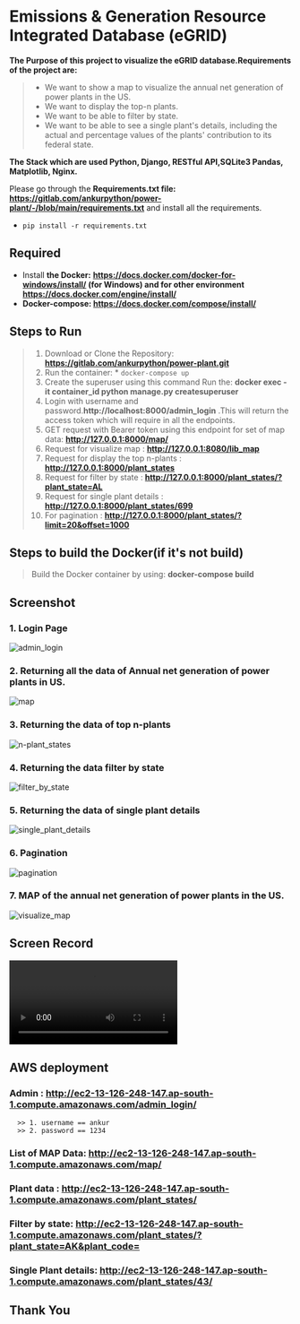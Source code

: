 # Emissions & Generation Resource Integrated Database (eGRID) 

**The Purpose of this project to visualize the eGRID database.Requirements of the project are:**

> - We want to show a map to visualize the annual net generation of power plants in the US.
> - We want to display the top-n plants.
> - We want to be able to filter by state.
> - We want to be able to see a single plant's details, including the actual and percentage values of the plants' contribution to its federal state.


**The Stack which are used Python, Django, RESTful API,SQLite3 Pandas, Matplotlib, Nginx.**

Please go through the **Requirements.txt file: https://gitlab.com/ankurpython/power-plant/-/blob/main/requirements.txt** and install all the requirements.

* ```pip install -r requirements.txt```

## Required

* Install **the Docker:** **https://docs.docker.com/docker-for-windows/install/ (for Windows) and for other environment https://docs.docker.com/engine/install/**
* **Docker-compose: https://docs.docker.com/compose/install/**

## Steps to Run 
> 1. Download or Clone the Repository:    **https://gitlab.com/ankurpython/power-plant.git**
> 2. Run the container: * ```docker-compose up```
> 3. Create the superuser using this command Run the: **docker exec -it container_id python manage.py createsuperuser**
> 4. Login with username and password.**http://localhost:8000/admin_login** .This will return the access token which will require in all the endpoints.
> 5. GET request with Bearer token using this endpoint for set of map data: **http://127.0.0.1:8000/map/**
> 6. Request for visualize map : **http://127.0.0.1:8080/lib_map**
> 7. Request for display the top n-plants : **http://127.0.0.1:8000/plant_states**
> 8. Request for filter by state : **http://127.0.0.1:8000/plant_states/?plant_state=AL**
> 9. Request for single plant details : **http://127.0.0.1:8000/plant_states/699**
> 10. For pagination : **http://127.0.0.1:8000/plant_states/?limit=20&offset=1000**


## Steps to build the Docker(if it's not build)
>  Build the Docker container by using:   **docker-compose build**

## Screenshot

### 1. **Login Page**

![admin_login](/uploads/ae63c2a3e2d15b7f39bc17edbb9a1153/admin_login.png)



### 2. **Returning all the data of Annual net generation of power plants in US.**


![map](/uploads/002c42f073453443df50f5d5e88fca97/map.png)


### 3. **Returning the data of top n-plants**

![n-plant_states](/uploads/a048bc9377bbf74b0d2703384c5d252a/n-plant_states.png)

### 4. **Returning the data filter by state**

![filter_by_state](/uploads/8ec4fcd886c253368a01c4ee1195ade5/filter_by_state.png)



### 5. **Returning the data of single plant details**

![single_plant_details](/uploads/775ccc6039fd8794bf95ebfeaeea5871/single_plant_details.png)

### 6. **Pagination**

![pagination](/uploads/3ff892b8f31017b4a33a281d06d64282/pagination.png)


### 7. **MAP of the annual net generation of power plants in the US.**

![visualize_map](/uploads/952caced461f121d39532ac6269bb00f/visualize_map.png)

## Screen Record 

![Untitled__1___1_](/uploads/6436757e9b54f9b417a77e3f1ab0e275/Untitled__1___1_.mp4)

## AWS deployment  

### Admin : **http://ec2-13-126-248-147.ap-south-1.compute.amazonaws.com/admin_login/**

      >> 1. username == ankur
      >> 2. password == 1234

### List of MAP Data: **http://ec2-13-126-248-147.ap-south-1.compute.amazonaws.com/map/**

### Plant data : **http://ec2-13-126-248-147.ap-south-1.compute.amazonaws.com/plant_states/**

### Filter by state: **http://ec2-13-126-248-147.ap-south-1.compute.amazonaws.com/plant_states/?plant_state=AK&plant_code=**

### Single Plant details: **http://ec2-13-126-248-147.ap-south-1.compute.amazonaws.com/plant_states/43/**



## Thank You


